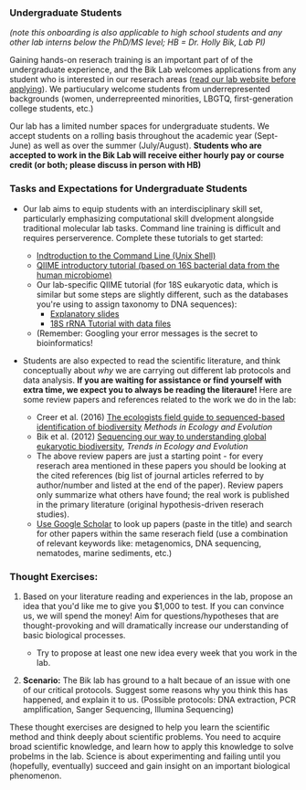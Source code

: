 ### Undergraduate Students

_(note this onboarding is also applicable to high school students and any other lab interns below the PhD/MS level; HB = Dr. Holly Bik, Lab PI)_

Gaining hands-on reserach training is an important part of of the undergraduate experience, and the Bik Lab welcomes applications from any student who is interested in our reserach areas ([read our lab website before applying](http://biklab.github.io/projects/)). We partiuculary welcome students from underrepresented backgrounds (women, underrepreented minorities, LBGTQ, first-generation college students, etc.)

Our lab has a limited number spaces for undergraduate students. We accept students on a rolling basis throughout the academic year (Sept-June) as well as over the summer (July/August). **Students who are accepted to work in the Bik Lab will receive either hourly pay or course credit (or both; please discuss in person with HB)**

### Tasks and Expectations for Undergraduate Students

* Our lab aims to equip students with an interdisciplinary skill set, particularly emphasizing computational skill dvelopment alongside traditional molecular lab tasks. Command line training is difficult and requires perserverence. Complete these tutorials to get started:
	* [Indtroduction to the Command Line (Unix Shell)](http://swcarpentry.github.io/shell-novice/)
	* [QIIME introductory tutorial (based on 16S bacterial data from the human microbiome)](http://nbviewer.jupyter.org/github/biocore/qiime/blob/1.9.1/examples/ipynb/illumina_overview_tutorial.ipynb)
	* Our lab-specific QIIME tutorial (for 18S eukaryotic data, which is similar but some steps are slightly different, such as the databases you're using to assign taxonomy to DNA sequences): 
		* [Explanatory slides](https://www.dropbox.com/s/07k5ve9gehfwi9j/QIIME-workshop-slides-HBik.pdf?dl=0)
		* [18S rRNA Tutorial with data files](https://github.com/BikLab/BITMaB-workshop/blob/master/QIIME-metabarcoding-tutorial.md)
	* (Remember: Googling your error messages is the secret to bioinformatics!

* Students are also expected to read the scientific literature, and think conceptually about _*why*_ we are carrying out different lab protocols and data analysis. **If you are waiting for assistance or find yourself with extra time, we expect you to always be reading the literaure!** Here are some review papers and references related to the work we do in the lab:
	* Creer et al. (2016) [The ecologists field guide to sequenced-based identification of biodiversity](https://biklab.github.io/assets/pdfs/Creer-etal-2016-MEE-EcolFieldGuide.pdf) _Methods in Ecology and Evolution_
	* Bik et al. (2012) [Sequencing our way to understanding global eukaryotic biodiversity](https://biklab.github.io/assets/pdfs/Bik-2012-TREE-EukReview.pdf), _Trends in Ecology and Evolution_
	* The above review papers are just a starting point - for every reserach area mentioned in these papers you should be looking at the cited references (big list of journal articles referred to by author/number and listed at the end of the paper). Review papers only summarize what others have found; the real work is published in the primary literature (original hypothesis-driven reserach studies).
	* [Use Google Scholar](https://scholar.google.com/) to look up papers (paste in the title) and search for other papers within the same reserach field (use a combination of relevant keywords like: metagenomics, DNA sequencing, nematodes, marine sediments, etc.)
	

### Thought Exercises:

1. Based on your literature reading and experiences in the lab, propose an idea that you'd like me to give you $1,000 to test. If you can convince us, we will spend the money! Aim for questions/hypotheses that are thought-provoking and will dramatically increase our understanding of basic biological processes.
	* Try to propose at least one new idea every week that you work in the lab. 

2. **Scenario:** The Bik lab has ground to a halt becaue of an issue with one of our critical protocols. Suggest some reasons why you think this has happened, and explain it to us. (Possible protocols: DNA extraction, PCR amplification, Sanger Sequencing, Illumina Sequencing) 

These thought exercises are designed to help you learn the scientific method and think deeply about scientific problems. You need to acquire broad scientific knowledge, and learn how to apply this knowledge to solve probelms in the lab. Science is about experimenting and failing until you (hopefully, eventually) succeed and gain insight on an important biological phenomenon.